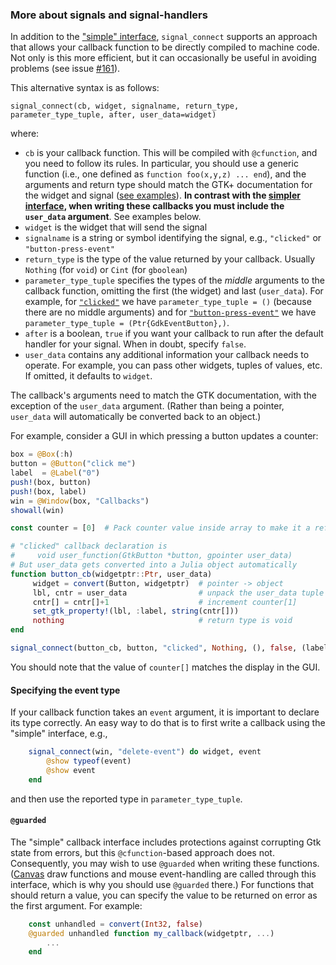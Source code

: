 ### More about signals and signal-handlers

In addition to the ["simple"
interface](../README.md#callbacks-and-signals), `signal_connect`
supports an approach that allows your callback function to be directly
compiled to machine code.  Not only is this more efficient, but it can
occasionally be useful in avoiding problems (see issue [#161](https://github.com/JuliaGraphics/Gtk.jl/issues/161)).

This alternative syntax is as follows:
```
signal_connect(cb, widget, signalname, return_type, parameter_type_tuple, after, user_data=widget)
```
where:

- `cb` is your callback function. This will be compiled with `@cfunction`, and you need to follow its rules. In particular, you should use a generic function
  (i.e., one defined as `function foo(x,y,z) ... end`), and the
  arguments and return type should match the GTK+ documentation for
  the widget and signal ([see
  examples](https://developer.gnome.org/gtk3/stable/GtkWidget.html#GtkWidget-accel-closures-changed)).
  **In contrast with the [simpler
  interface](../README.md#callbacks-and-signals), when writing these
  callbacks you must include the `user_data` argument**.  See examples below.
- `widget` is the widget that will send the signal
- `signalname` is a string or symbol identifying the signal, e.g.,
  `"clicked"` or `"button-press-event"`
- `return_type` is the type of the value returned by your
  callback. Usually `Nothing` (for `void`) or `Cint` (for `gboolean`)
- `parameter_type_tuple` specifies the types of the *middle* arguments
  to the callback function, omitting the first (the widget) and last
  (`user_data`).  For example, for [`"clicked"`](https://developer.gnome.org/gtk3/stable/GtkButton.html#GtkButton-clicked) we have
  `parameter_type_tuple = ()` (because there are no middle arguments)
  and for [`"button-press-event"`](https://developer.gnome.org/gtk3/stable/GtkWidget.html#GtkWidget-button-press-event) we have `parameter_type_tuple =
  (Ptr{GdkEventButton},)`.
- `after` is a boolean, `true` if you want your callback to run after
  the default handler for your signal. When in doubt, specify `false`.
- `user_data` contains any additional information your callback needs
  to operate.  For example, you can pass other widgets, tuples of
  values, etc.  If omitted, it defaults to `widget`.

The callback's arguments need to match the GTK documentation, with the
exception of the `user_data` argument. (Rather than being a pointer,
`user_data` will automatically be converted back to an object.)

For example, consider a GUI in which pressing a button updates
a counter:

```jl
box = @Box(:h)
button = @Button("click me")
label  = @Label("0")
push!(box, button)
push!(box, label)
win = @Window(box, "Callbacks")
showall(win)

const counter = [0]  # Pack counter value inside array to make it a reference

# "clicked" callback declaration is
#     void user_function(GtkButton *button, gpointer user_data)
# But user_data gets converted into a Julia object automatically
function button_cb(widgetptr::Ptr, user_data)
     widget = convert(Button, widgetptr)  # pointer -> object
     lbl, cntr = user_data                # unpack the user_data tuple
     cntr[] = cntr[]+1                    # increment counter[1]
     set_gtk_property!(lbl, :label, string(cntr[]))
     nothing                              # return type is void
end

signal_connect(button_cb, button, "clicked", Nothing, (), false, (label, counter))
```

You should note that the value of `counter[]` matches the display in
the GUI.

#### Specifying the event type

If your callback function takes an `event` argument, it is important
to declare its type correctly. An easy way to do that is to first
write a callback using the "simple" interface, e.g.,

```jl
    signal_connect(win, "delete-event") do widget, event
        @show typeof(event)
        @show event
    end
```

and then use the reported type in `parameter_type_tuple`.

#### `@guarded`

The "simple" callback interface includes protections against
corrupting Gtk state from errors, but this `@cfunction`-based approach
does not. Consequently, you may wish to use `@guarded` when writing
these functions. ([Canvas](../README.md#canvases) draw functions and
mouse event-handling are called through this interface, which is why
you should use `@guarded` there.) For functions that should return a
value, you can specify the value to be returned on error as the first
argument. For example:

```jl
    const unhandled = convert(Int32, false)
    @guarded unhandled function my_callback(widgetptr, ...)
        ...
    end
```
